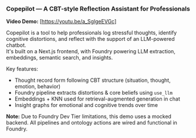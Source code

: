 ### Copepilot — A CBT-style Reflection Assistant for Professionals

**Video Demo:**  [https://youtu.be/a_SglgeEVGc]

Copepilot is a tool to help professionals log stressful thoughts, identify cognitive distortions, and reflect with the support of an LLM-powered chatbot.  
It's built on a Next.js frontend, with Foundry powering LLM extraction, embeddings, semantic search, and insights.

Key features:
- Thought record form following CBT structure (situation, thought, emotion, behavior)
- Foundry pipeline extracts distortions & core beliefs using `use_llm`
- Embeddings + KNN used for retrieval-augmented generation in chat
- Insight graphs for emotional and cognitive trends over time

**Note:** Due to Foundry Dev Tier limitations, this demo uses a mocked backend. All pipelines and ontology actions are wired and functional in Foundry.
